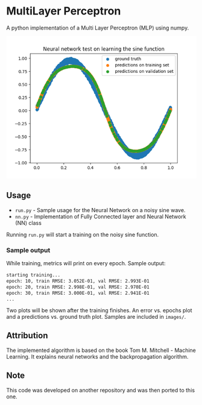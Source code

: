 # MultiLayer Perceptron

A python implementation of a Multi Layer Perceptron (MLP) using numpy.

![results](images/predictions%20vs%20ground%20truth.png)

## Usage

- `run.py` - Sample usage for the Neural Network on a noisy sine wave.
- `nn.py` - Implementation of Fully Connected layer and Neural Network (NN) class

Running `run.py` will start a training on the noisy sine function.

### Sample output

While training, metrics will print on every epoch. Sample output:

```
starting training...
epoch: 10, train RMSE: 3.052E-01, val RMSE: 2.993E-01
epoch: 20, train RMSE: 2.998E-01, val RMSE: 2.970E-01
epoch: 30, train RMSE: 3.000E-01, val RMSE: 2.941E-01
...
```

Two plots will be shown after the training finishes. An error vs. epochs plot and a predictions vs. ground truth plot. Samples are included in `images/`.

## Attribution

The implemented algorithm is based on the book Tom M. Mitchell - Machine Learning. It explains neural networks and the backpropagation algorithm.

## Note

This code was developed on another repository and was then ported to this one.